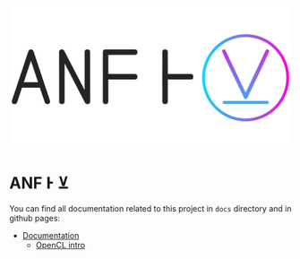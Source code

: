 <p align="center">
  <img width="512" src="docs/img/logo.png">
</p>

# ANF Ͱ ⊻

You can find all documentation related to this project in `docs`
directory and in github pages:

- [Documentation](docs/README.org)
  - [OpenCL intro](docs/opencl/README.org)
